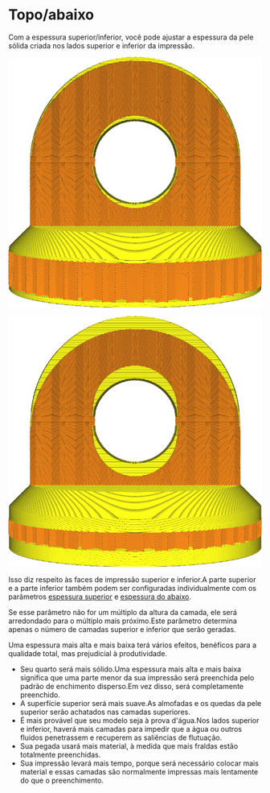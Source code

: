 Topo/abaixo
====
Com a espessura superior/inferior, você pode ajustar a espessura da pele sólida criada nos lados superior e inferior da impressão.

![Espessura comum do topo/baixo](../../../articles/images/top_bottom_thickness_0.8.png)

![Lados superiores e inferiores muito mais espessos](../../../articles/images/top_bottom_thickness_3.png)

Isso diz respeito às faces de impressão superior e inferior.A parte superior e a parte inferior também podem ser configuradas individualmente com os parâmetros [espessura superior](top_thickness.md) e [espessura do abaixo](Bottom_thickness.md).

Se esse parâmetro não for um múltiplo da altura da camada, ele será arredondado para o múltiplo mais próximo.Este parâmetro determina apenas o número de camadas superior e inferior que serão geradas.

Uma espessura mais alta e mais baixa terá vários efeitos, benéficos para a qualidade total, mas prejudicial à produtividade.
* Seu quarto será mais sólido.Uma espessura mais alta e mais baixa significa que uma parte menor da sua impressão será preenchida pelo padrão de enchimento disperso.Em vez disso, será completamente preenchido.
* A superfície superior será mais suave.As almofadas e os quedas da pele superior serão achatados nas camadas superiores.
* É mais provável que seu modelo seja à prova d'água.Nos lados superior e inferior, haverá mais camadas para impedir que a água ou outros fluidos penetrassem e recuperem as saliências de flutuação.
* Sua pegada usará mais material, à medida que mais fraldas estão totalmente preenchidas.
* Sua impressão levará mais tempo, porque será necessário colocar mais material e essas camadas são normalmente impressas mais lentamente do que o preenchimento.